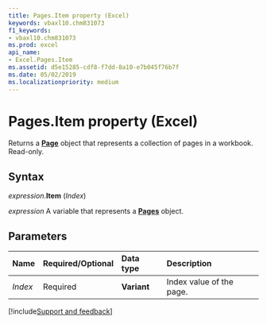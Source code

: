 ```yaml
---
title: Pages.Item property (Excel)
keywords: vbaxl10.chm831073
f1_keywords:
- vbaxl10.chm831073
ms.prod: excel
api_name:
- Excel.Pages.Item
ms.assetid: d5e15285-cdf8-f7dd-8a10-e7b045f76b7f
ms.date: 05/02/2019
ms.localizationpriority: medium
---
```



# Pages.Item property (Excel)

Returns a **[Page](Excel.Page.md)** object that represents a collection of pages in a workbook. Read-only.


## Syntax

_expression_.**Item** (_Index_)

_expression_ A variable that represents a **[Pages](Excel.Pages.md)** object.


## Parameters

|Name|Required/Optional|Data type|Description|
|:-----|:-----|:-----|:-----|
| _Index_|Required| **Variant**|Index value of the page.|



[!include[Support and feedback](~/includes/feedback-boilerplate.md)]